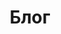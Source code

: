 ---
layout: blog-index
title: Блог
headerBg: true
banner: https://www.odoo.com/documentation/11.0/_static/banners/installing_odoo.jpg
breadcrumbs:
  - name: Блог
    url: /blog/
subNavbar: true
subMenu: true
subMenuAction: false
submenuTitle: Блоги
subMenuItems:
  - name: Для разработчиков
    url: /blog/
  - name: Пользователям
    url: /blog/
  - name: Внедрения
    url: /blog/
  - name: Новости
    url: /blog/
---